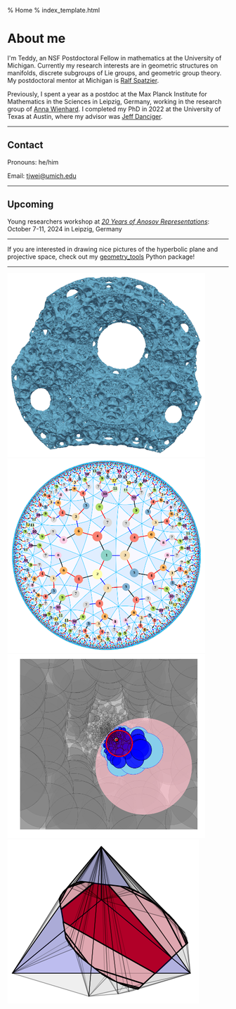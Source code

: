 % Home
% index_template.html

About me
===========

I'm Teddy, an NSF Postdoctoral Fellow in mathematics at the University of Michigan. Currently my research interests are in geometric structures on manifolds, discrete subgroups of Lie groups, and geometric group theory. My postdoctoral mentor at Michigan is [Ralf Spatzier](https://dept.math.lsa.umich.edu/~spatzier/).

Previously, I spent a year as a postdoc at the Max Planck Institute for Mathematics in the Sciences in Leipzig, Germany, working in the research group of [Anna Wienhard](https://www.mathi.uni-heidelberg.de/~wienhard/). I completed my PhD in 2022 at the University of Texas at Austin, where my advisor was [Jeff Danciger](https://web.ma.utexas.edu/users/jdanciger/index.html).

*************************************

## Contact
<a name="contact"></a>

Pronouns: he/him

Email: [tjwei@umich.edu](mailto:tjwei@umich.edu)

*************************************

## Upcoming

Young researchers workshop at [*20 Years of Anosov Representations*](https://www.mis.mpg.de/events/series/20-years-of-anosov-representations):
<br />
October 7-11, 2024 in Leipzig, Germany

*************************************

If you are interested in drawing nice pictures of the hyperbolic plane and projective space, check out my [geometry_tools](geometry_tools) Python package!

*************************************


<div class="image-container">
<div class="img-cell"><a href="research.html#pontryagin-sphere">
	<img src="resources/pontryaginsphere_highpoly_small.png" alt="pontryagin sphere" />
</a></div>
<div class="img-cell"><a href="research.html#coxeter-automaton">
	<img src="resources/h2_automaton_small.png" alt="coxeter automaton" />
</a></div>
<div class="img-cell"><a href="research.html#knotgp-automaton">
	<img src="resources/aut_1000_vertex_small.png" alt="figure 8 automaton" />
</a></div>
<div class="img-cell">
	<img src="resources/domain.png" alt="a face in a vinberg domain" />
</div>
</div>
